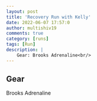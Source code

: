 ```yaml
---
layout: post
title: 'Recovery Run with Kelly'
date: 2022-06-07 17:57:0
author: multishiv19
comments: true
category: [runs]
tags: [Run]
description: |
    Gear: Brooks Adrenaline<br/>
---
```


## Gear
Brooks Adrenaline



<div width='100%' class='strava-embed-placeholder' data-embed-type='activity' data-embed-id='7268157784'></div>
<script src='https://strava-embeds.com/embed.js'></script>
